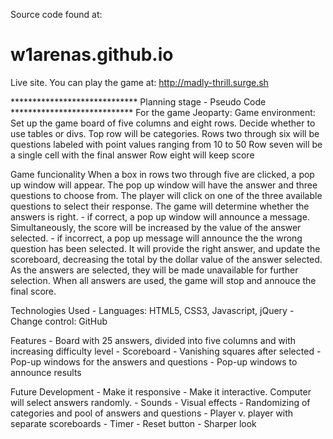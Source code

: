 Source code found at: 
# w1arenas.github.io

Live site. You can play the game at: 
http://madly-thrill.surge.sh

***************************** Planning stage - Pseudo Code ****************************
For the game Jeoparty:
Game environment:
    Set up the game board of five columns and eight rows.
    Decide whether to use tables or divs.
    Top row will be categories.
    Rows two through six will be questions labeled with point values ranging from 10 to 50
    Row seven will be a single cell with the final answer
    Row eight will keep score
   
Game funcionality
    When a box in rows two through five are clicked, a pop up window will appear.
    The pop up window will have the answer and three questions to choose from.
    The player will click on one of the three available questions to select their response.
    The game will determine whether the answers is right.
        - if correct, a pop up window will announce a message. Simultaneously, the score will be increased by the value of the answer selected.
        - if incorrect, a pop up message will announce the the wrong question has been selected. It will provide the right answer, and update the scoreboard, decreasing the total by the dollar value of the answer selected.
    As the answers are selected, they will be made unavailable for further selection.
    When all answers are used, the game will stop and annouce the final score.

Technologies Used
    - Languages: HTML5, CSS3, Javascript, jQuery
    - Change control: GitHub
    
Features
    - Board with 25 answers, divided into five columns and with increasing difficulty level
    - Scoreboard
    - Vanishing squares after selected
    - Pop-up windows for the answers and questions
    - Pop-up windows to announce results

Future Development
    - Make it responsive
    - Make it interactive. Computer will select answers randomly.
    - Sounds
    - Visual effects
    - Randomizing of categories and pool of answers and questions
    - Player v. player with separate scoreboards
    - Timer
    - Reset button
    - Sharper look






    